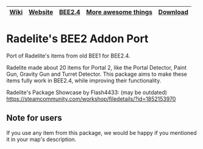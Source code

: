 | [Wiki](https://github.com/ENDERZOMBI102/Radelite_BEE2_package/wiki) | [Website](null) | [BEE2.4](https://github.com/BEEmod/BEE2.4/) | [More awesome things](https://github.com/ENDERZOMBI102/Radelite_BEE2_package/wiki/morethings) | [Download](https://github.com/ENDERZOMBI102/Radelite-Package/releases/latest) |
| - | - | - | - | - |
# Radelite's BEE2 Addon Port
Port of Radelite's items from old BEE1 for BEE2.4.

Radelite made about 20 items for Portal 2, like the Portal Detector, Paint Gun, Gravity Gun and Turret Detector.
This package aims to make these items fully work in BEE2.4, while improving their functionality.

Radelite's Package Showcase by Flash4433: (may be outdated)
https://steamcommunity.com/workshop/filedetails/?id=1852153970

## Note for users
If you use any item from this package, we would be happy if you mentioned it in your map's description.
